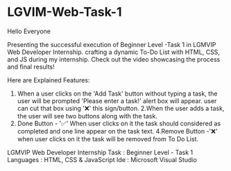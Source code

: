 # LGVIM-Web-Task-1

Hello Everyone

Presenting the successful execution of Beginner Level -Task 1 in LGMVIP Web Developer Internship. crafting a dynamic To-Do List with HTML, CSS, and JS during my internship. Check out the video showcasing the process and final results!

Here are Explained Features:
1. When a user clicks on the 'Add Task' button without typing a task, the user will be prompted 'Please enter a task!' alert box will appear. user can cut that box using '❌' this sign/button.
2.When the user adds a task, the user will see two buttons along with the task.
3. Done Button - '✅' When user clicks on it the task should considered as completed and one line appear on the task text.
4.Remove Button -'❌' when user clicks on it the task will be removed from To Do List.

LGMVIP Web Developer Internship 
Task : Beginner Level - Task 1
Languages : HTML, CSS & JavaScript 
Ide : Microsoft Visual Studio 

